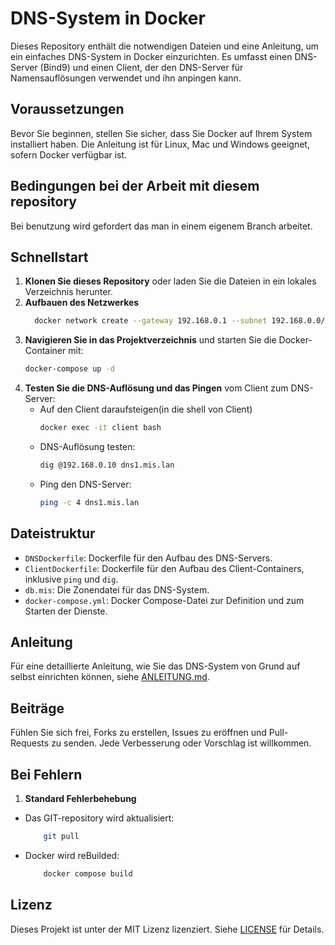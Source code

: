 
# DNS-System in Docker

Dieses Repository enthält die notwendigen Dateien und eine Anleitung, um ein einfaches DNS-System in Docker einzurichten. Es umfasst einen DNS-Server (Bind9) und einen Client, der den DNS-Server für Namensauflösungen verwendet und ihn anpingen kann.

## Voraussetzungen

Bevor Sie beginnen, stellen Sie sicher, dass Sie Docker auf Ihrem System installiert haben. Die Anleitung ist für Linux, Mac und Windows geeignet, sofern Docker verfügbar ist.
## Bedingungen bei der Arbeit mit diesem repository

Bei benutzung wird gefordert das man in einem eigenem Branch arbeitet.
## Schnellstart

1. **Klonen Sie dieses Repository** oder laden Sie die Dateien in ein lokales Verzeichnis herunter.
2. **Aufbauen des Netzwerkes**
    ```bash
      docker network create --gateway 192.168.0.1 --subnet 192.168.0.0/24 vdnsnet
      ```
3. **Navigieren Sie in das Projektverzeichnis** und starten Sie die Docker-Container mit:
   ```bash
   docker-compose up -d
   ```
4. **Testen Sie die DNS-Auflösung und das Pingen** vom Client zum DNS-Server:
   - Auf den Client daraufsteigen(in die shell von Client)
      ```bash
     docker exec -it client bash

     ```
   - DNS-Auflösung testen:
     ```bash
     dig @192.168.0.10 dns1.mis.lan
     ```
   - Ping den DNS-Server:
     ```bash
     ping -c 4 dns1.mis.lan
     ```


## Dateistruktur

- `DNSDockerfile`: Dockerfile für den Aufbau des DNS-Servers.
- `ClientDockerfile`: Dockerfile für den Aufbau des Client-Containers, inklusive `ping` und `dig`.
- `db.mis`: Die Zonendatei für das DNS-System.
- `docker-compose.yml`: Docker Compose-Datei zur Definition und zum Starten der Dienste.

## Anleitung

Für eine detaillierte Anleitung, wie Sie das DNS-System von Grund auf selbst einrichten können, siehe [ANLEITUNG.md](ANLEITUNG.md).

## Beiträge

Fühlen Sie sich frei, Forks zu erstellen, Issues zu eröffnen und Pull-Requests zu senden. Jede Verbesserung oder Vorschlag ist willkommen.
 
## Bei Fehlern
1. **Standard Fehlerbehebung**
- Das GIT-repository wird aktualisiert:
  
  ```bash
      git pull
  ```
- Docker wird reBuilded:
  
  ```bash
      docker compose build
  ```
## Lizenz

Dieses Projekt ist unter der MIT Lizenz lizenziert. Siehe [LICENSE](LICENSE) für Details.
